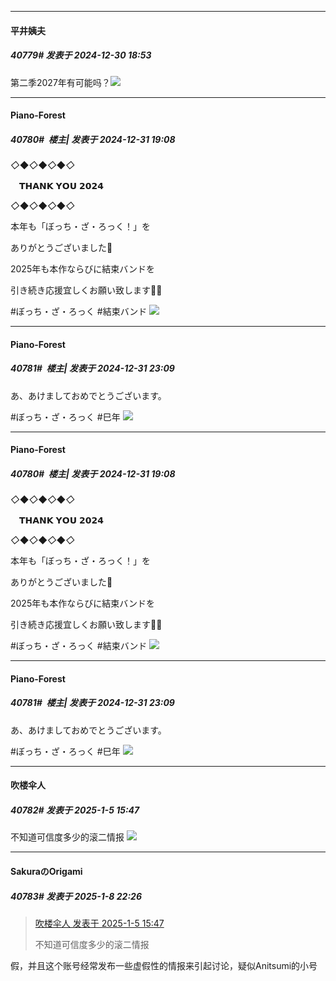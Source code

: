 ﻿
*****

####  平井姨夫  
##### 40779#       发表于 2024-12-30 18:53

第二季2027年有可能吗？<img src="https://static.saraba1st.com/image/smiley/face2017/001.png" referrerpolicy="no-referrer">


*****

####  Piano-Forest  
##### 40780#         楼主| 发表于 2024-12-31 19:08

*◇*◆*◇*◆*◇*◆*◇*

 　𝗧𝗛𝗔𝗡𝗞 𝗬𝗢𝗨 𝟮𝟬𝟮𝟰

*◇*◆*◇*◆*◇*◆*◇*

本年も「ぼっち・ざ・ろっく！」を

ありがとうございました💫

2025年も本作ならびに結束バンドを

引き続き応援宜しくお願い致します🎸🥁

#ぼっち・ざ・ろっく #結束バンド
<img src="https://p.sda1.dev/21/6bae83fed3e3ed299ae3c95812b0ff14/20241231_190723.jpg" referrerpolicy="no-referrer">

*****

####  Piano-Forest  
##### 40781#         楼主| 发表于 2024-12-31 23:09

あ、あけましておめでとうございます。

#ぼっち・ざ・ろっく #巳年
<img src="https://p.sda1.dev/21/356938aa7e18b4e5051d8334e1633054/20241231_230903.jpg" referrerpolicy="no-referrer">


*****

####  Piano-Forest  
##### 40780#         楼主| 发表于 2024-12-31 19:08

*◇*◆*◇*◆*◇*◆*◇*

 　𝗧𝗛𝗔𝗡𝗞 𝗬𝗢𝗨 𝟮𝟬𝟮𝟰

*◇*◆*◇*◆*◇*◆*◇*

本年も「ぼっち・ざ・ろっく！」を

ありがとうございました💫

2025年も本作ならびに結束バンドを

引き続き応援宜しくお願い致します🎸🥁

#ぼっち・ざ・ろっく #結束バンド
<img src="https://p.sda1.dev/21/6bae83fed3e3ed299ae3c95812b0ff14/20241231_190723.jpg" referrerpolicy="no-referrer">

*****

####  Piano-Forest  
##### 40781#         楼主| 发表于 2024-12-31 23:09

あ、あけましておめでとうございます。

#ぼっち・ざ・ろっく #巳年
<img src="https://p.sda1.dev/21/356938aa7e18b4e5051d8334e1633054/20241231_230903.jpg" referrerpolicy="no-referrer">

*****

####  吹楼伞人  
##### 40782#       发表于 2025-1-5 15:47

不知道可信度多少的滚二情报
<img src="https://p.sda1.dev/21/7d39c11c6dbafa36c027aecc74dfaedf/image.jpg" referrerpolicy="no-referrer">

*****

####  SakuraのOrigami  
##### 40783#       发表于 2025-1-8 22:26

<blockquote><a href="httphttps://bbs.saraba1st.com/2b/forum.php?mod=redirect&amp;goto=findpost&amp;pid=67107623&amp;ptid=2043123" target="_blank">吹楼伞人 发表于 2025-1-5 15:47</a>

不知道可信度多少的滚二情报</blockquote>
假，并且这个账号经常发布一些虚假性的情报来引起讨论，疑似Anitsumi的小号

